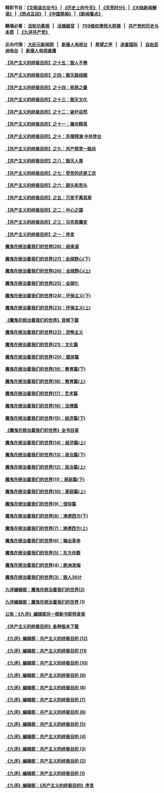 #### 精彩节目：[《文昭谈古论今》](http://134.209.198.168/wenzhao) | [《历史上的今天》](http://134.209.198.168/today-in-history) | [《天亮时分》](http://134.209.198.168/tianliang) | [《大陆新闻解读》](http://134.209.198.168/ntdtv-comedy) | [《热点互动》](http://134.209.198.168/ntdtv-rdhd)  | [《中国禁闻》](http://134.209.198.168/ntdtv-news) | [《新闻看点》](http://134.209.198.168/news-insight) 

  #### 翻墙必看： [法轮功真相](http://134.209.198.168:10000/videos/truth.html) &nbsp;&nbsp;|&nbsp;&nbsp; [活摘器官](http://134.209.198.168:10000/videos/res/Organs/) &nbsp;&nbsp;|&nbsp;&nbsp; [709维权律师大抓捕](http://134.209.198.168:10000/videos/709/) &nbsp;&nbsp;|&nbsp;&nbsp; [共产党的历史与本质](http://134.209.198.168:10000/videos/ccp.html) &nbsp;&nbsp;| [《九评共产党》](http://134.209.198.168:10000/videos/jiuping/) 

#### 反向代理： [大纪元新闻网](http://134.209.198.168:10080/) &nbsp;&nbsp;|&nbsp;&nbsp; [新唐人电视台](http://134.209.198.168:8000/) &nbsp;&nbsp;|&nbsp;&nbsp; [希望之声](http://134.209.198.168:8200/) &nbsp;&nbsp;|&nbsp;&nbsp; [追查国际](http://134.209.198.168:10010/) &nbsp;&nbsp;|&nbsp;&nbsp; [自由亚洲电台](http://134.209.198.168:9800/) &nbsp;&nbsp;|&nbsp;&nbsp; [新唐人电视直播](http://134.209.198.168/) 

#### [【共产主义的终极目的】之十五：毁人不倦](../pages/nsc422/n11166792.md?t=04071537) 

#### [【共产主义的终极目的】之四：毁灭路线图](../pages/nsc422/n11086284.md?t=04071537) 

#### [【共产主义的终极目的】之十四：邪恶之最](../pages/nsc422/n11150249.md?t=04071537) 

#### [【共产主义的终极目的】之十三：毁灭文化](../pages/nsc422/n11135227.md?t=04071537) 

#### [【共产主义的终极目的】之十二：破坏自然](../pages/nsc422/n11135214.md?t=04071537) 

#### [【共产主义的终极目的】之十一：屠杀精英](../pages/nsc422/n11118442.md?t=04071537) 

#### [【共产主义的终极目的】之十：苏俄预演 中共登台](../pages/nsc422/n11118424.md?t=04071537) 

#### [【共产主义的终极目的】之九：共产邪灵一路杀](../pages/nsc422/n11114139.md?t=04071537) 

#### [【共产主义的终极目的】之八：毁灭人类](../pages/nsc422/n11108503.md?t=04071537) 

#### [【共产主义的终极目的】之七：受苦的还是工农](../pages/nsc422/n11101809.md?t=04071537) 

#### [【共产主义的终极目的】之六：甜头和苦头](../pages/nsc422/n11096971.md?t=04071537) 

#### [【共产主义的终极目的】之五：万变不离其邪](../pages/nsc422/n11091285.md?t=04071537) 

#### [【共产主义的终极目的】之二：中心之国](../pages/nsc422/n11047728.md?t=04071537) 

#### [【共产主义的终极目的】之三：马克思魔变](../pages/nsc422/n11061941.md?t=04071537) 

#### [【共产主义的终极目的】之一：序言](../pages/nsc422/n11086077.md?t=04071537) 

#### [魔鬼在统治着我们的世界(28)：结束语](../pages/nsc422/n10936246.md?t=04071537) 

#### [魔鬼在统治着我们的世界(27)：全球野心(下)](../pages/nsc422/n10928319.md?t=04071537) 

#### [魔鬼在统治着我们的世界(26)：全球野心(上)](../pages/nsc422/n10900318.md?t=04071537) 

#### [魔鬼在统治着我们的世界(25)：全球化](../pages/nsc422/n10788205.md?t=04071537) 

#### [魔鬼在统治着我们的世界(24)：环保主义(下)](../pages/nsc422/n10695307.md?t=04071537) 

#### [魔鬼在统治着我们的世界(23)：环保主义(上)](../pages/nsc422/n10688613.md?t=04071537) 

#### [《魔鬼在统治着我们的世界》音频下载](../pages/nsc422/n10635553.md?t=04071537) 

#### [魔鬼在统治着我们的世界(22)：恐怖主义](../pages/nsc422/n10614727.md?t=04071537) 

#### [魔鬼在统治着我们的世界(21)：文化篇](../pages/nsc422/n10597706.md?t=04071537) 

#### [魔鬼在统治着我们的世界(20)：媒体篇](../pages/nsc422/n10586579.md?t=04071537) 

#### [魔鬼在统治着我们的世界(19)：教育篇(下)](../pages/nsc422/n10564808.md?t=04071537) 

#### [魔鬼在统治着我们的世界(18)：教育篇(上)](../pages/nsc422/n10526970.md?t=04071537) 

#### [魔鬼在统治着我们的世界(17)：艺术篇](../pages/nsc422/n10499093.md?t=04071537) 

#### [魔鬼在统治着我们的世界(16)：法律篇](../pages/nsc422/n10485969.md?t=04071537) 

#### [魔鬼在统治着我们的世界(15)：经济篇(下)](../pages/nsc422/n10469975.md?t=04071537) 

#### [《魔鬼在统治着我们的世界》全书目录](../pages/nsc422/n10464261.md?t=04071537) 

#### [魔鬼在统治着我们的世界(14)：经济篇(上)](../pages/nsc422/n10457370.md?t=04071537) 

#### [魔鬼在统治着我们的世界(13)：政治篇(下)](../pages/nsc422/n10448270.md?t=04071537) 

#### [魔鬼在统治着我们的世界(12)：政治篇(上)](../pages/nsc422/n10444576.md?t=04071537) 

#### [魔鬼在统治着我们的世界(11)：家庭篇(下)](../pages/nsc422/n10440961.md?t=04071537) 

#### [魔鬼在统治着我们的世界(10)：家庭篇(上)](../pages/nsc422/n10435448.md?t=04071537) 

#### [魔鬼在统治着我们的世界(9)：信仰篇](../pages/nsc422/n10432159.md?t=04071537) 

#### [魔鬼在统治着我们的世界(8)：渗透西方(下)](../pages/nsc422/n10429603.md?t=04071537) 

#### [魔鬼在统治着我们的世界(7)：渗透西方(上)](../pages/nsc422/n10426013.md?t=04071537) 

#### [魔鬼在统治着我们的世界(6)：输出革命](../pages/nsc422/n10421536.md?t=04071537) 

#### [魔鬼在统治着我们的世界(5)：东方杀戮](../pages/nsc422/n10417707.md?t=04071537) 

#### [魔鬼在统治着我们的世界(4)：欧洲发端](../pages/nsc422/n10414890.md?t=04071537) 

#### [魔鬼在统治着我们的世界(3)：毁人36计](../pages/nsc422/n10411583.md?t=04071537) 

#### [九评编辑部：魔鬼在统治着我们的世界(2)](../pages/nsc422/n10410036.md?t=04071537) 

#### [九评编辑部：魔鬼在统治着我们的世界 (1)](../pages/nsc422/n10406825.md?t=04071537) 

#### [公告：《九评》编辑部另一部新书即将发表](../pages/nsc422/n10405104.md?t=04071537) 

#### [《共产主义的终极目的》各种版本下载](../pages/nsc422/n10022138.md?t=04071537) 

#### [《九评》编辑部：共产主义的终极目的 (12)](../pages/nsc422/n9933272.md?t=04071537) 

#### [《九评》编辑部：共产主义的终极目的 (11)](../pages/nsc422/n9924973.md?t=04071537) 

#### [《九评》编辑部：共产主义的终极目的 (10)](../pages/nsc422/n9920883.md?t=04071537) 

#### [《九评》编辑部：共产主义的终极目的 (9)](../pages/nsc422/n9916363.md?t=04071537) 

#### [《九评》编辑部：共产主义的终极目的 (8)](../pages/nsc422/n9912488.md?t=04071537) 

#### [《九评》编辑部：共产主义的终极目的 (7)](../pages/nsc422/n9901176.md?t=04071537) 

#### [《九评》编辑部：共产主义的终极目的 (6)](../pages/nsc422/n9899359.md?t=04071537) 

#### [《九评》编辑部：共产主义的终极目的 (5)](../pages/nsc422/n9893174.md?t=04071537) 

#### [《九评》编辑部：共产主义的终极目的 (4)](../pages/nsc422/n9891246.md?t=04071537) 

#### [《九评》编辑部：共产主义的终极目的 (3)](../pages/nsc422/n9879879.md?t=04071537) 

#### [《九评》编辑部：共产主义的终极目的 (2)](../pages/nsc422/n9876205.md?t=04071537) 

#### [《九评》编辑部：共产主义的终极目的 (1)](../pages/nsc422/n9865857.md?t=04071537) 

#### [《九评》编辑部：《共产主义的终极目的》序言](../pages/nsc422/n9862666.md?t=04071537) 

